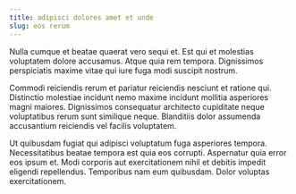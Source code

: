 ```yaml
---
title: adipisci dolores amet et unde
slug: eos rerum
---
```


Nulla cumque et beatae quaerat vero sequi et. Est qui et molestias voluptatem dolore accusamus. Atque quia rem tempora. Dignissimos perspiciatis maxime vitae qui iure fuga modi suscipit nostrum.

Commodi reiciendis rerum et pariatur reiciendis nesciunt et ratione qui. Distinctio molestiae incidunt nemo maxime incidunt mollitia asperiores magni maiores. Dignissimos consequatur architecto cupiditate neque voluptatibus rerum sunt similique neque. Blanditiis dolor assumenda accusantium reiciendis vel facilis voluptatem.

Ut quibusdam fugiat qui adipisci voluptatum fuga asperiores tempora. Necessitatibus beatae tempora est quia eos corrupti. Aspernatur quia error eos ipsum et. Modi corporis aut exercitationem nihil et debitis impedit eligendi repellendus. Temporibus nam eum quibusdam. Dolor voluptas exercitationem.
